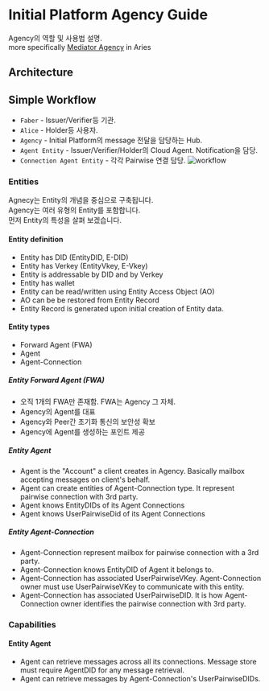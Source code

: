 # Initial Platform Agency Guide

Agency의 역할 및 사용법 설명.<br> 
more specifically [Mediator Agency](https://github.com/hyperledger/aries-rfcs/blob/master/concepts/0046-mediators-and-relays/README.md
) in Aries

## Architecture


## Simple Workflow
* `Faber` - Issuer/Verifier등 기관. 
* `Alice` - Holder등 사용자.
* `Agency` - Initial Platform의 message 전달을 담당하는 Hub.
* `Agent Entity` - Issuer/Verifier/Holder의 Cloud Agent. Notification을 담당.
* `Connection Agent Entity` - 각각 Pairwise 연결 담당.
![workflow](ko/latest/img/agency_workflow_simple.png)


### Entities
Agnecy는 Entity의 개념을 중심으로 구축됩니다.<br> 
Agency는 여러 유형의 Entity를 포함합니다.<br> 
먼저 Entity의 특성을 살펴 보겠습니다.<br>

#### Entity definition

- Entity has DID (EntityDID, E-DID)
- Entity has Verkey (EntityVkey, E-Vkey)
- Entity is addressable by DID and by Verkey
- Entity has wallet
- Entity can be read/written using Entity Access Object (AO)
- AO can be be restored from Entity Record
- Entity Record is generated upon initial creation of Entity data.

#### Entity types

- Forward Agent (FWA)
- Agent
- Agent-Connection

##### Entity Forward Agent (FWA)

- 오직 1개의 FWA만 존재함. FWA는 Agency 그 자체.
- Agency의 Agent를 대표
- Agency와 Peer간 초기화 통신의 보안성 확보
- Agency에 Agent를 생성하는 포인트 제공 

##### Entity Agent

- Agent is the "Account" a client creates in Agency. Basically mailbox accepting messages on client's behalf.
- Agent can create entities of Agent-Connection type. It represent pairwise connection with 3rd party.
- Agent knows EntityDIDs of its Agent Connections
- Agent knows UserPairwiseDid of its Agent Connections


##### Entity Agent-Connection

- Agent-Connection represent mailbox for pairwise connection with a 3rd party.
- Agent-Connection knows EntityDID of Agent it belongs to.
- Agent-Connection has associated UserPairwiseVKey. Agent-Connection owner must use UserPairwiseVKey to communicate with this entity. 
- Agent-Connection has associated UserPairwiseDID. It is how Agent-Connection owner identifies the pairwise connection with 3rd party.


### Capabilities

#### Entity Agent
- Agent can retrieve messages across all its connections. Message store must require AgentDID for any message retrieval.
- Agent can retrieve messages by Agent-Connection's UserPairwiseDIDs.
